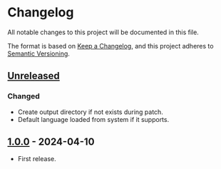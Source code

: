 # Changelog

All notable changes to this project will be documented in this file.

The format is based on [Keep a Changelog](https://keepachangelog.com/en/1.1.0/),
and this project adheres to [Semantic Versioning](https://semver.org/spec/v2.0.0.html).

## [Unreleased]

### Changed

- Create output directory if not exists during patch.
- Default language loaded from system if it supports.

## [1.0.0] - 2024-04-10

- First release.

[unreleased]: https://github.com//hisacat/Unity-AssetPatcher/compare/v1.0.0...HEAD
[1.0.0]: https://github.com//hisacat/Unity-AssetPatcher/releases/tag/v1.0.0
